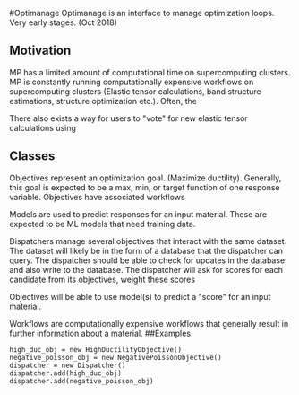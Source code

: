 #Optimanage
Optimanage is an interface to manage optimization loops. Very early stages.
(Oct 2018)

## Motivation
MP has a limited amount of computational time on supercomputing clusters. MP is constantly running computationally expensive workflows on supercomputing clusters (Elastic tensor calculations, band structure estimations, structure optimization etc.). Often, the

There also exists a way for users to "vote" for new elastic tensor calculations using

## Classes
Objectives represent an optimization goal. (Maximize ductility).
  Generally, this goal is expected to be a max, min, or target function of one response variable.
  Objectives have associated workflows

Models are used to predict responses for an input material. These are expected to be ML models that need training data.

Dispatchers manage several objectives that interact with the same dataset. The dataset will likely be in the form of a database that the dispatcher can query. The dispatcher should be able to check for updates in the database and also write to the database. The dispatcher will ask for scores for each candidate from its objectives, weight these scores

Objectives will be able to use model(s) to predict a "score" for an input material.

Workflows are computationally expensive workflows that generally result in further information about a material.
##Examples

```
high_duc_obj = new HighDuctilityObjective()
negative_poisson_obj = new NegativePoissonObjective()
dispatcher = new Dispatcher()
dispatcher.add(high_duc_obj)
dispatcher.add(negative_poisson_obj)

```
